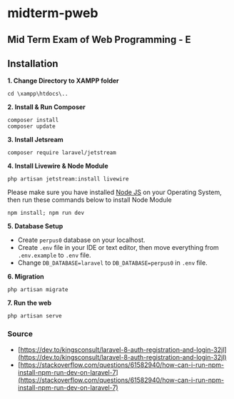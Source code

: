 # midterm-pweb

## Mid Term Exam of Web Programming - E

## Installation

**1. Change Directory to XAMPP folder**
```
cd \xampp\htdocs\..
```

**2. Install & Run Composer**
```
composer install
composer update
```

**3. Install Jetsream**
```
composer require laravel/jetstream
```

**4. Install Livewire & Node Module**
```
php artisan jetstream:install livewire
```
Please make sure you have installed [Node JS](https://nodejs.org/en/download/) on your Operating System, then run these commands below to install Node Module
```
npm install; npm run dev
```

**5. Database Setup**
* Create `perpus0` database on your localhost.
* Create `.env` file in your IDE or text editor, then move everything from `.env.example` to `.env` file.
* Change `DB_DATABASE=laravel` to `DB_DATABASE=perpus0` in `.env` file.

**6. Migration**
```
php artisan migrate
```

**7. Run the web**
```
php artisan serve
```

### Source
* [https://dev.to/kingsconsult/laravel-8-auth-registration-and-login-32jl](https://dev.to/kingsconsult/laravel-8-auth-registration-and-login-32jl)
* [https://stackoverflow.com/questions/61582940/how-can-i-run-npm-install-npm-run-dev-on-laravel-7](https://stackoverflow.com/questions/61582940/how-can-i-run-npm-install-npm-run-dev-on-laravel-7)


